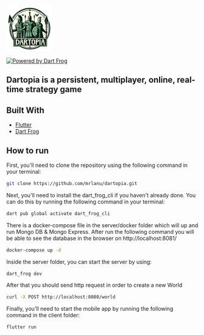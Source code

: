 <img src="readme_images/dartopia_logo.png" width="24%"/>

[![Powered by Dart Frog](https://img.shields.io/endpoint?url=https://tinyurl.com/dartfrog-badge)](https://dartfrog.vgv.dev)

## Dartopia is a persistent, multiplayer, online, real-time strategy game

## Built With

- [Flutter](https://flutter.dev/)
- [Dart Frog](https://dartfrog.vgv.dev/)

## How to run

First, you'll need to clone the repository using the following command in your terminal:

```sh
git clone https://github.com/mrlanu/dartopia.git
```

Next, you'll need to install the dart_frog_cli if you haven't already done. You can do this by running the following command in your terminal:

```sh
dart pub global activate dart_frog_cli
```

There is a docker-compose file in the server/docker folder which will up and run Mongo DB & Mongo Express.
After run the following command you will be able to see the database in the browser on http://localhost:8081/

```sh
docker-compose up -d
```

Inside the server folder, you can start the server by using:

```sh
dart_frog dev
```

After that you should send http request in order to create a new World

```sh
curl -X POST http://localhost:8080/world
```

Finally, you'll need to start the mobile app by running the following command in the client folder:

```sh
flutter run
```
